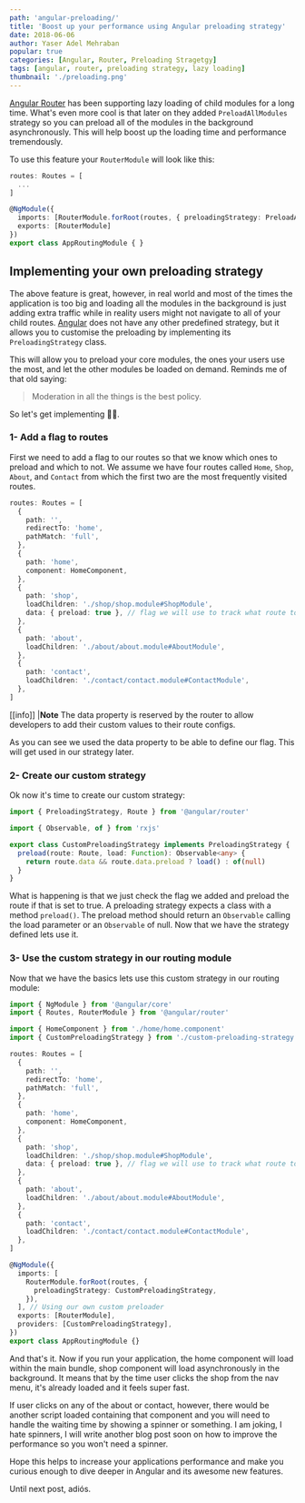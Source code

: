 ```yaml
---
path: 'angular-preloading/'
title: 'Boost up your performance using Angular preloading strategy'
date: 2018-06-06
author: Yaser Adel Mehraban
popular: true
categories: [Angular, Router, Preloading Stragetgy]
tags: [angular, router, preloading strategy, lazy loading]
thumbnail: './preloading.png'
---
```


[Angular Router](https://angular.io/api/router/Router) has been supporting lazy loading of child modules for a long time. What's even more cool is that later on they added `PreloadAllModules` strategy so you can preload all of the modules in the background asynchronously. This will help boost up the loading time and performance tremendously.

<!--more-->

To use this feature your `RouterModule` will look like this:

```typescript
routes: Routes = [
  ...
]

@NgModule({
  imports: [RouterModule.forRoot(routes, { preloadingStrategy: PreloadAllModules })],
  exports: [RouterModule]
})
export class AppRoutingModule { }
```

## Implementing your own preloading strategy

The above feature is great, however, in real world and most of the times the application is too big and loading all the modules in the background is just adding extra traffic while in reality users might not navigate to all of your child routes. [Angular](https://angular.io/) does not have any other predefined strategy, but it allows you to customise the preloading by implementing its `PreloadingStrategy` class.

This will allow you to preload your core modules, the ones your users use the most, and let the other modules be loaded on demand. Reminds me of that old saying:

> Moderation in all the things is the best policy.

So let's get implementing 👨‍💻.

### 1- Add a flag to routes

First we need to add a flag to our routes so that we know which ones to preload and which to not. We assume we have four routes called `Home`, `Shop`, `About`, and `Contact` from which the first two are the most frequently visited routes.

```typescript
routes: Routes = [
  {
    path: '',
    redirectTo: 'home',
    pathMatch: 'full',
  },
  {
    path: 'home',
    component: HomeComponent,
  },
  {
    path: 'shop',
    loadChildren: './shop/shop.module#ShopModule',
    data: { preload: true }, // flag we will use to track what route to be preloaded
  },
  {
    path: 'about',
    loadChildren: './about/about.module#AboutModule',
  },
  {
    path: 'contact',
    loadChildren: './contact/contact.module#ContactModule',
  },
]
```

[[info]]
|**Note** The data property is reserved by the router to allow developers to add their custom values to their route configs.

As you can see we used the data property to be able to define our flag. This will get used in our strategy later.

### 2- Create our custom strategy

Ok now it's time to create our custom strategy:

```typescript
import { PreloadingStrategy, Route } from '@angular/router'

import { Observable, of } from 'rxjs'

export class CustomPreloadingStrategy implements PreloadingStrategy {
  preload(route: Route, load: Function): Observable<any> {
    return route.data && route.data.preload ? load() : of(null)
  }
}
```

What is happening is that we just check the flag we added and preload the route if that is set to true. A preloading strategy expects a class with a method `preload()`. The preload method should return an `Observable` calling the load parameter or an `Observable` of null. Now that we have the strategy defined lets use it.

### 3- Use the custom strategy in our routing module

Now that we have the basics lets use this custom strategy in our routing module:

```typescript
import { NgModule } from '@angular/core'
import { Routes, RouterModule } from '@angular/router'

import { HomeComponent } from './home/home.component'
import { CustomPreloadingStrategy } from './custom-preloading-strategy'

routes: Routes = [
  {
    path: '',
    redirectTo: 'home',
    pathMatch: 'full',
  },
  {
    path: 'home',
    component: HomeComponent,
  },
  {
    path: 'shop',
    loadChildren: './shop/shop.module#ShopModule',
    data: { preload: true }, // flag we will use to track what route to be preloaded
  },
  {
    path: 'about',
    loadChildren: './about/about.module#AboutModule',
  },
  {
    path: 'contact',
    loadChildren: './contact/contact.module#ContactModule',
  },
]

@NgModule({
  imports: [
    RouterModule.forRoot(routes, {
      preloadingStrategy: CustomPreloadingStrategy,
    }),
  ], // Using our own custom preloader
  exports: [RouterModule],
  providers: [CustomPreloadingStrategy],
})
export class AppRoutingModule {}
```

And that's it. Now if you run your application, the home component will load within the main bundle, shop component will load asynchronously in the background. It means that by the time user clicks the shop from the nav menu, it's already loaded and it feels super fast.

If user clicks on any of the about or contact, however, there would be another script loaded containing that component and you will need to handle the waiting time by showing a spinner or something. I am joking, I hate spinners, I will write another blog post soon on how to improve the performance so you won't need a spinner.

Hope this helps to increase your applications performance and make you curious enough to dive deeper in Angular and its awesome new features.

Until next post, adiós.
